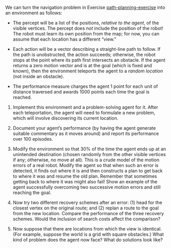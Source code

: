 

We can turn the navigation problem in
Exercise <a class="exerciseRef" id="exerciseref" href="{{ site.baseurl }}/search-exercises/ex_9/">path-planning-exercise</a> into an environment as
follows:<br>

-   The percept will be a list of the positions, *relative to the
    agent*, of the visible vertices. The percept does
    *not* include the position of the robot! The robot must
    learn its own position from the map; for now, you can assume that
    each location has a different “view.”<br>

-   Each action will be a vector describing a straight-line path
    to follow. If the path is unobstructed, the action succeeds;
    otherwise, the robot stops at the point where its path first
    intersects an obstacle. If the agent returns a zero motion vector
    and is at the goal (which is fixed and known), then the environment
    teleports the agent to a *random location* (not inside
    an obstacle).<br>

-   The performance measure charges the agent 1 point for each unit of
    distance traversed and awards 1000 points each time the goal
    is reached.<br>

1.  Implement this environment and a problem-solving agent for it. After
    each teleportation, the agent will need to formulate a new problem,
    which will involve discovering its current location.<br>

2.  Document your agent’s performance (by having the agent generate
    suitable commentary as it moves around) and report its performance
    over 100 episodes.<br>

3.  Modify the environment so that 30% of the time the agent ends up at
    an unintended destination (chosen randomly from the other visible
    vertices if any; otherwise, no move at all). This is a crude model
    of the motion errors of a real robot. Modify the agent so that when
    such an error is detected, it finds out where it is and then
    constructs a plan to get back to where it was and resume the
    old plan. Remember that sometimes getting back to where it was might
    also fail! Show an example of the agent successfully overcoming two
    successive motion errors and still reaching the goal.<br>

4.  Now try two different recovery schemes after an error: (1) head for
    the closest vertex on the original route; and (2) replan a route to
    the goal from the new location. Compare the performance of the three
    recovery schemes. Would the inclusion of search costs affect the
    comparison?<br>

5.  Now suppose that there are locations from which the view
    is identical. (For example, suppose the world is a grid with
    square obstacles.) What kind of problem does the agent now face?
    What do solutions look like?
